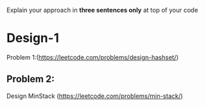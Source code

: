 Explain your approach in **three sentences only** at top of your code

# Design-1
 Problem 1:(https://leetcode.com/problems/design-hashset/)

## Problem 2:
 Design MinStack (https://leetcode.com/problems/min-stack/)